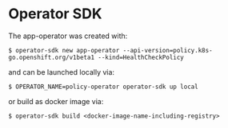 # Operator SDK

The app-operator was created with:

```shell
$ operator-sdk new app-operator --api-version=policy.k8s-go.openshift.org/v1beta1 --kind=HealthCheckPolicy
```

and can be launched locally via:

```shell
$ OPERATOR_NAME=policy-operator operator-sdk up local
```

or build as docker image via:

```shell
$ operator-sdk build <docker-image-name-including-registry>
```
